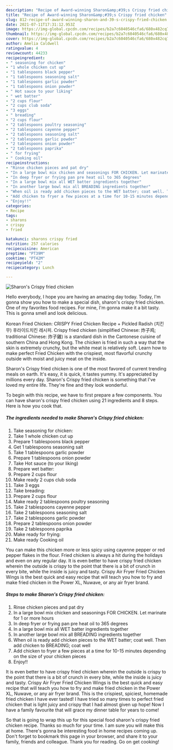 ```yaml
---
description: "Recipe of Award-winning Sharon&amp;#39;s Crispy fried chicken"
title: "Recipe of Award-winning Sharon&amp;#39;s Crispy fried chicken"
slug: 812-recipe-of-award-winning-sharon-and-39-s-crispy-fried-chicken
date: 2021-07-11T17:31:12.953Z
image: https://img-global.cpcdn.com/recipes/b2a7c6040546cfa6/680x482cq70/sharons-crispy-fried-chicken-recipe-main-photo.jpg
thumbnail: https://img-global.cpcdn.com/recipes/b2a7c6040546cfa6/680x482cq70/sharons-crispy-fried-chicken-recipe-main-photo.jpg
cover: https://img-global.cpcdn.com/recipes/b2a7c6040546cfa6/680x482cq70/sharons-crispy-fried-chicken-recipe-main-photo.jpg
author: Amelia Caldwell
ratingvalue: 4
reviewcount: 44233
recipeingredient:
- " seasoning for chicken"
- "1 whole chicken cut up"
- "1 tablespoons black pepper"
- "1 tablespoons seasoning salt"
- "1 tablespoons garlic powder"
- "1 tablespoons onion powder"
- " Hot sauce to your liking"
- " wet batter"
- "2 cups flour"
- "2 cups club soda"
- "3 eggs"
- " breading"
- "2 cups flour"
- "2 tablespoons poultry seasoning"
- "2 tablespoons cayenne pepper"
- "2 tablespoons seasoning salt"
- "2 tablespoons garlic powder"
- "2 tablespoons onion powder"
- "2 tablespoons paprika"
- " for frying"
- " Cooking oil"
recipeinstructions:
- "Rinse chicken pieces and pat dry"
- "In a large bowl mix chicken and seasonings FOR CHICKEN. Let marinate for 1 or more hours"
- "In deep fryer or frying pan pre heat oil to 365 degrees"
- "In a large bowl mix all WET batter ingredients together"
- "In another large bowl mix all BREADING ingredients together"
- "When oil is ready add chicken pieces to the WET batter; coat well. Then add chicken to BREADING; coat well"
- "Add chicken to fryer a few pieces at a time for 10-15 minutes depending on the size of your chicken pieces"
- "Enjoy!!"
categories:
- Recipe
tags:
- sharons
- crispy
- fried

katakunci: sharons crispy fried 
nutrition: 257 calories
recipecuisine: American
preptime: "PT39M"
cooktime: "PT42M"
recipeyield: "2"
recipecategory: Lunch

---
```



![Sharon&#39;s Crispy fried chicken](https://img-global.cpcdn.com/recipes/b2a7c6040546cfa6/680x482cq70/sharons-crispy-fried-chicken-recipe-main-photo.jpg)

Hello everybody, I hope you are having an amazing day today. Today, I'm gonna show you how to make a special dish, sharon&#39;s crispy fried chicken. One of my favorites food recipes. For mine, I'm gonna make it a bit tasty. This is gonna smell and look delicious.

Korean Fried Chicken: CRISPY Fried Chicken Recipe + Pickled Radish (치킨무) 후라이드치킨 레시피. Crispy fried chicken (simplified Chinese: 炸子鸡; traditional Chinese: 炸子雞) is a standard dish in the Cantonese cuisine of southern China and Hong Kong. The chicken is fried in such a way that the skin is extremely crunchy, but the white meat is relatively soft. Learn how to make perfect Fried Chicken with the crispiest, most flavorful crunchy outside with moist and juicy meat on the inside.

Sharon&#39;s Crispy fried chicken is one of the most favored of current trending meals on earth. It's easy, it is quick, it tastes yummy. It's appreciated by millions every day. Sharon&#39;s Crispy fried chicken is something that I've loved my entire life. They're fine and they look wonderful.


To begin with this recipe, we have to first prepare a few components. You can have sharon&#39;s crispy fried chicken using 21 ingredients and 8 steps. Here is how you cook that.

<!--inarticleads1-->

##### The ingredients needed to make Sharon&#39;s Crispy fried chicken:

1. Take  seasoning for chicken:
1. Take 1 whole chicken cut up
1. Prepare 1 tablespoons black pepper
1. Get 1 tablespoons seasoning salt
1. Take 1 tablespoons garlic powder
1. Prepare 1 tablespoons onion powder
1. Take  Hot sauce (to your liking)
1. Prepare  wet batter:
1. Prepare 2 cups flour
1. Make ready 2 cups club soda
1. Take 3 eggs
1. Take  breading:
1. Prepare 2 cups flour
1. Make ready 2 tablespoons poultry seasoning
1. Take 2 tablespoons cayenne pepper
1. Take 2 tablespoons seasoning salt
1. Take 2 tablespoons garlic powder
1. Prepare 2 tablespoons onion powder
1. Take 2 tablespoons paprika
1. Make ready  for frying:
1. Make ready  Cooking oil


You can make this chicken more or less spicy using cayenne pepper or red pepper flakes in the flour. Fried chicken is always a hit during the holidays and even on any regular day. It is even better to have crispy fried chicken wherein the outside is crispy to the point that there is a bit of crunch in every bite, while the inside is juicy and tasty. Crispy Air Fryer Fried Chicken Wings is the best quick and easy recipe that will teach you how to fry and make fried chicken in the Power XL, Nuwave, or any air fryer brand. 

<!--inarticleads2-->

##### Steps to make Sharon&#39;s Crispy fried chicken:

1. Rinse chicken pieces and pat dry
1. In a large bowl mix chicken and seasonings FOR CHICKEN. Let marinate for 1 or more hours
1. In deep fryer or frying pan pre heat oil to 365 degrees
1. In a large bowl mix all WET batter ingredients together
1. In another large bowl mix all BREADING ingredients together
1. When oil is ready add chicken pieces to the WET batter; coat well. Then add chicken to BREADING; coat well
1. Add chicken to fryer a few pieces at a time for 10-15 minutes depending on the size of your chicken pieces
1. Enjoy!!


It is even better to have crispy fried chicken wherein the outside is crispy to the point that there is a bit of crunch in every bite, while the inside is juicy and tasty. Crispy Air Fryer Fried Chicken Wings is the best quick and easy recipe that will teach you how to fry and make fried chicken in the Power XL, Nuwave, or any air fryer brand. This is the crispiest, spiciest, homemade fried chicken I have ever tasted! I have tried so many times to perfect fried chicken that is light juicy and crispy that I had almost given up hope! Now I have a family favourite that will grace my dinner table for years to come! 

So that is going to wrap this up for this special food sharon&#39;s crispy fried chicken recipe. Thanks so much for your time. I am sure you will make this at home. There's gonna be interesting food in home recipes coming up. Don't forget to bookmark this page in your browser, and share it to your family, friends and colleague. Thank you for reading. Go on get cooking!
